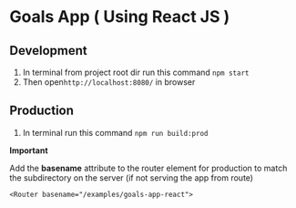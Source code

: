 # Goals App ( Using React JS )

## Development

1. In terminal from project root dir run this command `npm start`
2. Then open`http://localhost:8080/` in browser

## Production

1. In terminal run this command `npm run build:prod`

**Important**

Add the **basename** attribute to the router element for production to match the subdirectory on the server (if not serving the app from route)

`<Router basename="/examples/goals-app-react">`

